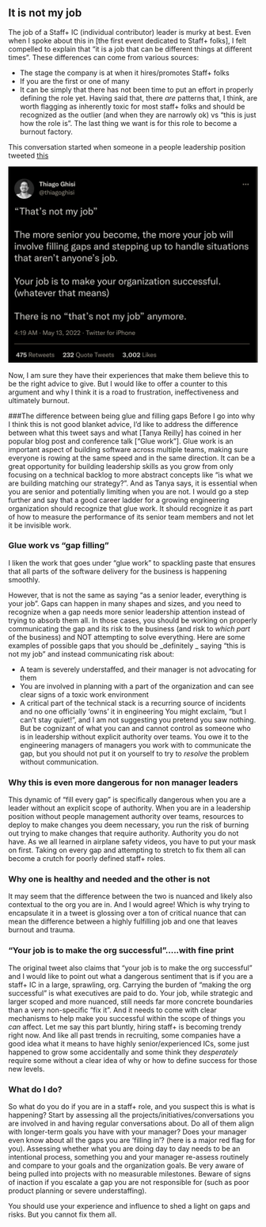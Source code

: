 ## It is not my job

The job of a Staff+ IC (individual contributor) leader is murky at best. Even when I spoke about this in [the first event dedicated to Staff+ folks], I felt compelled to explain that “it is a job that can be different things at different times”. These differences can come from various sources:
- The stage the company is at when it hires/promotes Staff+ folks
- If you are the first or one of many 
- It can be simply that there has not been time to put an effort in properly defining the role yet.
Having said that, there _are_ patterns that, I think, are worth flagging as inherently toxic for most staff+ folks and should be recognized as the outlier (and when they are narrowly ok) vs “this is just how the role is”. The last thing we want is for this role to become a burnout factory.

This conversation started when someone in a people leadership position tweeted [this](https://twitter.com/thiagoghisi/status/1525073311369252865?s=21&t=BJtmKeShTO5OMnxp4aee7Q)


![tweet screenshot](/assets/images/tweet_screenshot.png)

Now, I am sure they have their experiences that make them believe this to be the right advice to give. But I would like to offer a counter to this argument and why I think it is a road to frustration, ineffectiveness and ultimately burnout. 

###The difference between being glue and filling gaps
Before I go into why I think this is not good blanket advice, I’d like to address the difference between what this tweet says and what [Tanya Reilly] has coined in her popular blog post and conference talk [“Glue work”]. Glue work is an important aspect of building software across multiple teams, making sure everyone is rowing at the same speed and in the same direction. It can be a great opportunity for building leadership skills as you grow from only focusing on a technical backlog to more abstract concepts like “is what we are building matching our strategy?”. And as Tanya says, it is essential when you are senior and potentially limiting when you are not. I would go a step further and say that a good career ladder for a growing engineering organization should recognize that glue work. It should recognize it as part of how to measure the performance of its senior team members and not let it be invisible work.

### Glue work vs “gap filling”
I liken the work that goes under “glue work” to spackling paste that ensures that all parts of the software delivery for the business is happening smoothly. 

However, that is not the same as saying “as a senior leader, everything is your job”. Gaps can happen in many shapes and sizes, and you need to recognize when a gap needs more senior leadership attention instead of trying to absorb them all. In those cases, you should be working on properly communicating the gap and its risk to the business (and risk to _which part_ of the business) and NOT attempting to solve everything. Here are some examples of possible gaps that you should be _definitely _ saying “this is not my job” and instead communicating risk about:
- A team is severely understaffed, and their manager is not advocating for them
- You are involved in planning with a part of the organization and can see clear signs of a toxic work environment
- A critical part of the technical stack is a recurring source of incidents and no one officially ‘owns’ it in engineering
You might exclaim, “but I can’t stay quiet!”, and I am not suggesting you pretend you saw nothing. But be cognizant of what you can and cannot control as someone who is in leadership without explicit authority over teams. You owe it to the engineering managers of managers you work with to communicate the gap, but you should not put it on yourself to try to _resolve_ the problem without communication. 

### Why this is even more dangerous for non manager leaders 
This dynamic of “fill every gap” is specifically dangerous when you are a leader without an explicit scope of authority. When you are in a leadership position without people management authority over teams, resources to deploy to make changes you deem necessary, you run the risk of burning out trying to make changes that require authority. Authority you do not have. As we all learned in airplane safety videos, you have to put your mask on first. Taking on every gap and attempting to stretch to fix them all can become a crutch for poorly defined staff+ roles.

### Why one is healthy and needed and the other is not
It may seem that the difference between the two is nuanced and likely also contextual to the org you are in. And I would agree! Which is why trying to encapsulate it in a tweet is glossing over a ton of critical nuance that can mean the difference between a highly fulfilling job and one that leaves burnout and trauma. 

### “Your job is to make the org successful”…..with fine print
The original tweet also claims that “your job is to make the org successful” and I would like to point out what a dangerous sentiment that is if you are a staff+ IC in a large, sprawling, org. Carrying the burden of “making the org successful” is what executives are paid to do. Your job, while strategic and larger scoped and more nuanced, still needs far more concrete boundaries than a very non-specific “fix it”. And it needs to come with clear mechanisms to help make you successful within the scope of things you _can_ affect. 
Let me say this part bluntly, hiring staff+ is becoming trendy right now. And like all past trends in recruiting, some companies have a good idea what it means to have highly senior/experienced ICs, some just happened to grow some accidentally and some think they _desperately_ require some without a clear idea of why or how to define success for those new levels. 

### What do I do?
So what do you do if you are in a staff+ role, and you suspect this is what is happening? Start by assessing all the projects/initiatives/conversations you are involved in and having regular conversations about. Do all of them align with longer-term goals you have with your manager? Does your manager even know about all the gaps you are ‘filling in’? (here is a major red flag for you). Assessing whether what you are doing day to day needs to be an intentional process, something you and your manager re-assess routinely and compare to your goals and the organization goals. Be very aware of being pulled into projects with no measurable milestones. Beware of signs of inaction if you escalate a gap you are not responsible for (such as poor product planning or severe understaffing). 

You should use your experience and influence to shed a light on gaps and risks. But you cannot fix them all. 

